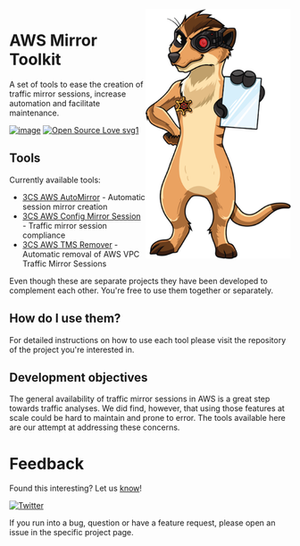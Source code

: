 <img align="right" width="260" height="447" src="./assets/imgs/mirror-officer-mascot-small.png">

# AWS Mirror Toolkit

A set of tools to ease the creation of traffic mirror sessions, increase automation and facilitate maintenance.

[![image](https://img.shields.io/badge/BuiltOn-AWS-orange)](#)
[![Open Source Love svg1](https://badges.frapsoft.com/os/v1/open-source.svg?v=103)](https://github.com/ellerbrock/open-source-badges/)

## Tools

Currently available tools:

* [3CS AWS AutoMirror](https://github.com/3CORESec/AWS-AutoMirror) - Automatic session mirror creation
* [3CS AWS Config Mirror Session](https://github.com/3CORESec/AWS-Config-MirrorSession) - Traffic mirror session compliance
* [3CS AWS TMS Remover](https://github.com/3CORESec/AWS-TMS-Remover) - Automatic removal of AWS VPC Traffic Mirror Sessions

Even though these are separate projects they have been developed to complement each other. You're free to use them together or separately. 

## How do I use them?

For detailed instructions on how to use each tool please visit the repository of the project you're interested in. 

## Development objectives

The general availability of traffic mirror sessions in AWS is a great step towards traffic analyses. We did find, however, that using those features at scale could be hard to maintain and prone to error. The tools available here are our attempt at addressing these concerns.

# Feedback
Found this interesting? Let us [know](https://twitter.com/3CORESec)!

[![Twitter](https://img.shields.io/twitter/follow/3CORESec.svg?style=social&label=Follow)](https://twitter.com/3CORESec)

If you run into a bug, question or have a feature request, please open an issue in the specific project page.
